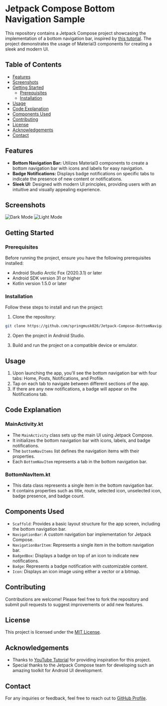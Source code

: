 # Jetpack Compose Bottom Navigation Sample

This repository contains a Jetpack Compose project showcasing the implementation of a bottom navigation bar, inspired by [this tutorial](https://www.youtube.com/watch?v=HVub2u8DpDQ). The project demonstrates the usage of Material3 components for creating a sleek and modern UI.

## Table of Contents

- [Features](#features)
- [Screenshots](#screenshots)
- [Getting Started](#getting-started)
    - [Prerequisites](#prerequisites)
    - [Installation](#installation)
- [Usage](#usage)
- [Code Explanation](#code-explanation)
- [Components Used](#components-used)
- [Contributing](#contributing)
- [License](#license)
- [Acknowledgements](#acknowledgements)
- [Contact](#contact)

## Features

- **Bottom Navigation Bar:** Utilizes Material3 components to create a bottom navigation bar with icons and labels for easy navigation.
- **Badge Notifications:** Displays badge notifications on specific tabs to indicate the presence of new content or notifications.
- **Sleek UI:** Designed with modern UI principles, providing users with an intuitive and visually appealing experience.

## Screenshots

![Dark Mode](images/dark.jpg)
![Light Mode](images/light.jpg)

## Getting Started

### Prerequisites

Before running the project, ensure you have the following prerequisites installed:

- Android Studio Arctic Fox (2020.3.1) or later
- Android SDK version 31 or higher
- Kotlin version 1.5.0 or later

### Installation

Follow these steps to install and run the project:

1. Clone the repository:

```bash
git clone https://github.com/springmusk026/Jetpack-Compose-BottomNavigation.git
```

2. Open the project in Android Studio.

3. Build and run the project on a compatible device or emulator.

## Usage

1. Upon launching the app, you'll see the bottom navigation bar with four tabs: Home, Posts, Notifications, and Profile.
2. Tap on each tab to navigate between different sections of the app.
3. If there are any new notifications, a badge will appear on the Notifications tab.

## Code Explanation

### MainActivity.kt

- The `MainActivity` class sets up the main UI using Jetpack Compose.
- It initializes the bottom navigation bar with icons, labels, and badge notifications.
- The `bottomNavItems` list defines the navigation items with their properties.
- Each `BottomNavItem` represents a tab in the bottom navigation bar.

### BottomNavItem.kt

- This data class represents a single item in the bottom navigation bar.
- It contains properties such as title, route, selected icon, unselected icon, badge presence, and badge count.

## Components Used

- `Scaffold`: Provides a basic layout structure for the app screen, including the bottom navigation bar.
- `NavigationBar`: A custom navigation bar implementation for Jetpack Compose.
- `NavigationBarItem`: Represents a single item in the bottom navigation bar.
- `BadgedBox`: Displays a badge on top of an icon to indicate new notifications.
- `Badge`: Represents a badge notification with customizable content.
- `Icon`: Displays an icon image using either a vector or a bitmap.

## Contributing

Contributions are welcome! Please feel free to fork the repository and submit pull requests to suggest improvements or add new features.

## License

This project is licensed under the [MIT License](LICENSE).

## Acknowledgements

- Thanks to [YouTube Tutorial](https://www.youtube.com/watch?v=HVub2u8DpDQ) for providing inspiration for this project.
- Special thanks to the Jetpack Compose team for developing such an amazing toolkit for Android UI development.

## Contact

For any inquiries or feedback, feel free to reach out to [GitHub Profile](https://github.com/springmusk026).
